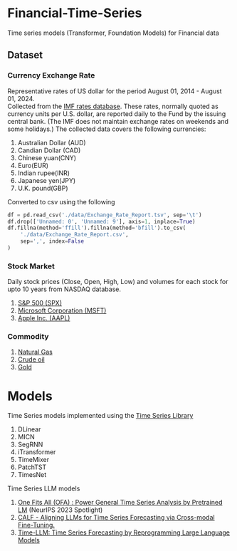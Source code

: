# Financial-Time-Series
Time series models (Transformer,  Foundation Models) for Financial data 

## Dataset

### Currency Exchange Rate

Representative rates of US dollar for the period August 01, 2014 - August 01, 2024.  
Collected from the [IMF rates database](https://www.imf.org/external/np/fin/ert/GUI/Pages/CountryDataBase.aspx).
These rates, normally quoted as currency units per U.S. dollar, are reported daily to the Fund by the issuing central bank. (The IMF does not maintain exchange rates on weekends and some holidays.) The collected data covers the following currencies:

1. Australian Dollar (AUD)
2. Candian Dollar (CAD)
3. Chinese yuan(CNY)
4. Euro(EUR)
5. Indian rupee(INR)
6. Japanese yen(JPY)	
7. U.K. pound(GBP)

Converted to csv using the following
```python
df = pd.read_csv('./data/Exchange_Rate_Report.tsv', sep='\t')
df.drop(['Unnamed: 0', 'Unnamed: 9'], axis=1, inplace=True)
df.fillna(method='ffill').fillna(method='bfill').to_csv(
    './data/Exchange_Rate_Report.csv', 
    sep=',', index=False
)
```

### Stock Market 

Daily stock prices (Close, Open, High, Low) and volumes for each stock for upto 10 years from NASDAQ database. 

1. [S&P 500 (SPX)](https://www.nasdaq.com/market-activity/index/spx/historical?page=1&rows_per_page=10&timeline=y10)
2. [Microsoft Corporation (MSFT)](https://www.nasdaq.com/market-activity/stocks/msft/historical)
3. [Apple Inc. (AAPL)](https://www.nasdaq.com/market-activity/stocks/aapl/historical?page=1&rows_per_page=10&timeline=y10) 


### Commodity 

1. [Natural Gas](https://www.nasdaq.com/market-activity/commodities/ng-nmx/historical?page=1&rows_per_page=10&timeline=y10) 
2. [Crude oil](https://www.nasdaq.com/market-activity/commodities/cl-nmx/historical?page=1&rows_per_page=10&timeline=y10)
3. [Gold](https://www.nasdaq.com/market-activity/commodities/gc-cmx/historical?page=1&rows_per_page=10&timeline=y10)

# Models

Time Series models implemented using the [Time Series Library](https://github.com/thuml/Time-Series-Library)
1. DLinear
2. MICN
3. SegRNN
4. iTransformer
5. TimeMixer
6. PatchTST
7. TimesNet

Time Series LLM models
1. [One Fits All (OFA) : Power General Time Series Analysis by Pretrained LM](https://arxiv.org/abs/2302.11939) (NeurIPS 2023 Spotlight)
2. [CALF - Aligning LLMs for Time Series Forecasting via Cross-modal Fine-Tuning.](https://arxiv.org/abs/2403.07300) 
3. [Time-LLM: Time Series Forecasting by Reprogramming Large Language Models](https://arxiv.org/pdf/2310.01728)